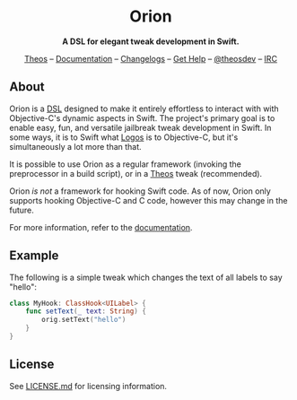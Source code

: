 <h1 align="center">Orion</h1>
<p align="center"><strong>A DSL for elegant tweak development in Swift.</strong></p>
<p align="center">
<a href="https://theos.dev">Theos</a> –
<a href="https://orion.theos.dev/getting-started.html">Documentation</a> –
<a href="https://github.com/theos/orion/releases">Changelogs</a> –
<a href="https://github.com/theos/theos/wiki/Help">Get Help</a> –
<a href="https://twitter.com/theosdev">@theosdev</a> –
<a href="https://iphonedevwiki.net/index.php/How_to_use_IRC">IRC</a>
</p>

## About

Orion is a [DSL](https://en.wikipedia.org/wiki/Domain-specific_language) designed to make it entirely effortless to interact with with Objective-C's dynamic aspects in Swift. The project's primary goal is to enable easy, fun, and versatile jailbreak tweak development in Swift. In some ways, it is to Swift what [Logos](https://github.com/theos/logos) is to Objective-C, but it's simultaneously a lot more than that.

It is possible to use Orion as a regular framework (invoking the preprocessor in a build script), or in a [Theos](https://github.com/theos/theos) tweak (recommended).

Orion _is not_ a framework for hooking Swift code. As of now, Orion only supports hooking Objective-C and C code, however this may change in the future.

For more information, refer to the [documentation](https://orion.theos.dev/getting-started.html).

## Example

The following is a simple tweak which changes the text of all labels to say "hello":

```swift
class MyHook: ClassHook<UILabel> {
    func setText(_ text: String) {
        orig.setText("hello")
    }
}
```

## License

See [LICENSE.md](https://github.com/theos/orion/blob/master/LICENSE.md) for licensing information.
